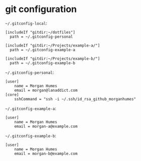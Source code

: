 # git configuration

`~/.gitconfig-local`:
```
[includeIf "gitdir:~/dotfiles"]
  path = ~/.gitconfig-personal

[includeIf "gitdir:~/Projects/example-a/"]
  path = ~/.gitconfig-example-a

[includeIf "gitdir:~/Projects/example-b/"]
  path = ~/.gitconfig-example-b
```

`~/.gitconfig-personal`:
```
[user]
    name = Morgan Humes
    email = morgan@lanaddict.com
[core]
    sshCommand = "ssh -i ~/.ssh/id_rsa_github_morganhumes"
```

`~/.gitconfig-example-a`:
```
[user]
    name = Morgan Humes
    email = morgan-a@example.com
```

`~/.gitconfig-example-b`:
```
[user]
    name = Morgan Humes
    email = morgan-b@example.com
```
